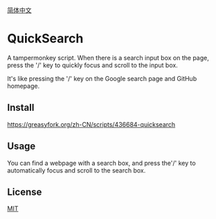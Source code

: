 [简体中文](./README.zh-CN.md)

# QuickSearch

A tampermonkey script. When there is a search input box on the page, press the '/' key to quickly focus and scroll to the input box.

It's like pressing the '/' key on the Google search page and GitHub homepage.

## Install

https://greasyfork.org/zh-CN/scripts/436684-quicksearch

## Usage

You can find a webpage with a search box, and press the'/' key to automatically focus and scroll to the search box.

## License

[MIT](LICENSE)
